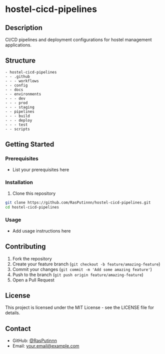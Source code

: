 # hostel-cicd-pipelines

## Description
CI/CD pipelines and deployment configurations for hostel management applications.

## Structure
```
- hostel-cicd-pipelines
- - .github
- - - workflows
- - config
- - docs
- - environments
- - - dev
- - - prod
- - - staging
- - pipelines
- - - build
- - - deploy
- - - test
- - scripts
```

## Getting Started

### Prerequisites
- List your prerequisites here

### Installation
1. Clone this repository
```bash
git clone https://github.com/RasPutinnn/hostel-cicd-pipelines.git
cd hostel-cicd-pipelines
```

### Usage
- Add usage instructions here

## Contributing
1. Fork the repository
2. Create your feature branch (`git checkout -b feature/amazing-feature`)
3. Commit your changes (`git commit -m 'Add some amazing feature'`)
4. Push to the branch (`git push origin feature/amazing-feature`)
5. Open a Pull Request

## License
This project is licensed under the MIT License - see the LICENSE file for details.

## Contact
- GitHub: [@RasPutinnn](https://github.com/RasPutinnn)
- Email: your.email@example.com
